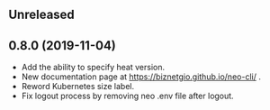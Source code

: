 ## Unreleased


## 0.8.0 (2019-11-04)

- Add the ability to specify heat version.
- New documentation page at https://biznetgio.github.io/neo-cli/ .
- Reword Kubernetes size label.
- Fix logout process by removing neo .env file after logout.

